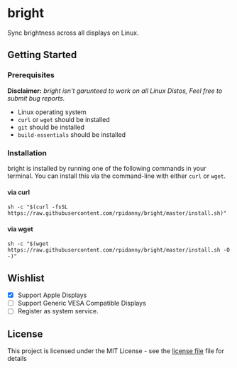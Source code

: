 # bright
Sync brightness across all displays on Linux.

## Getting Started

### Prerequisites

__Disclaimer:__ _bright isn't garunteed to work on all Linux Distos, Feel free to submit bug reports._

* Linux operating system
* `curl` or `wget` should be installed
* `git` should be installed
* `build-essentials` should be installed

### Installation
bright is installed by running one of the following commands in your terminal. You can install this via the command-line with either `curl` or `wget`.

#### via curl

```shell
sh -c "$(curl -fsSL https://raw.githubusercontent.com/rpidanny/bright/master/install.sh)"
```

#### via wget

```shell
sh -c "$(wget https://raw.githubusercontent.com/rpidanny/bright/master/install.sh -O -)"
```

## Wishlist

* [x] Support Apple Displays
* [ ] Support Generic VESA Compatible Displays
* [ ] Register as system service.

## License

This project is licensed under the MIT License - see the [license file](LICENSE) file for details